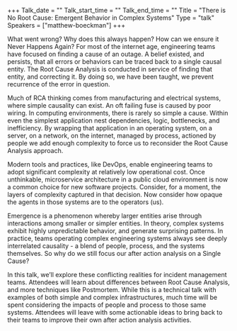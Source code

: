 +++
Talk_date = ""
Talk_start_time = ""
Talk_end_time = ""
Title = "There is No Root Cause: Emergent Behavior in Complex Systems"
Type = "talk"
Speakers = ["matthew-boeckman"]
+++


What went wrong? Why does this always happen? How can we ensure it Never Happens Again? For most of the internet age, engineering teams have focused on finding a cause of an outage. A belief existed, and persists, that all errors or behaviors can be traced back to a single causal entity. The Root Cause Analysis is conducted in service of finding that entity, and correcting it. By doing so, we have been taught, we prevent recurrence of the error in question.

Much of RCA thinking comes from manufacturing and electrical systems, where simple causality can exist. An oft failing fuse is caused by poor wiring. In computing environments, there is rarely so simple a cause. Within even the simplest application nest dependencies, logic, bottlenecks, and inefficiency. By wrapping that application in an operating system, on a server, on a network, on the internet, managed by process, actioned by people we add enough complexity to force us to reconsider the Root Cause Analysis approach.

Modern tools and practices, like DevOps, enable engineering teams to adopt significant complexity at relatively low operational cost. Once unthinkable, microservice architecture in a public cloud environment is now a common choice for new software projects. Consider, for a moment, the layers of complexity captured in that decision. Now consider how opaque the agents in those systems are to the operators (us).

Emergence is a phenomenon whereby larger entities arise through interactions among smaller or simpler entities. In theory, complex systems exhibit highly unpredictable behavior, and generate surprising patterns. In practice, teams operating complex engineering systems always see deeply interrelated causality - a blend of people, process, and the systems themselves. So why do we still focus our after action analysis on a Single Cause?

In this talk, we’ll explore these conflicting realities for incident management teams. Attendees will learn about differences between Root Cause Analysis, and more techniques like Postmortem. While this is a technical talk with examples of both simple and complex infrastructures, much time will be spent considering the impacts of people and process to those same systems. Attendees will leave with some actionable ideas to bring back to their teams to improve their own after action analysis activities.

